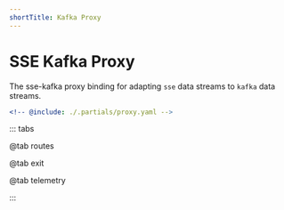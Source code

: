 ```yaml
---
shortTitle: Kafka Proxy
---
```


# SSE Kafka Proxy

The sse-kafka proxy binding for adapting `sse` data streams to `kafka` data streams.

```yaml {3}
<!-- @include: ./.partials/proxy.yaml -->
```

::: tabs

@tab routes

<!-- @include: ./.partials/proxy-routes.md -->

@tab exit

<!-- @include: ../.partials/exit.md -->

@tab telemetry

<!-- @include: ../.partials/telemetry.md -->

:::